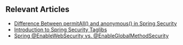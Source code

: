 ## Relevant Articles
- [Difference Between permitAll() and anonymous() in Spring Security](https://www.baeldung.com/spring-security-permitall-vs-anonymous)
- [Introduction to Spring Security Taglibs](https://www.baeldung.com/spring-security-taglibs)
- [Spring @EnableWebSecurity vs. @EnableGlobalMethodSecurity](https://www.baeldung.com/spring-enablewebsecurity-vs-enableglobalmethodsecurity)